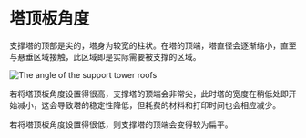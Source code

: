 塔顶板角度
====
支撑塔的顶部是尖的，塔身为较宽的柱状。在塔的顶端，塔直径会逐渐缩小，直至与悬垂区域接触，此区域即是实际需要被支撑的区域。

![The angle of the support tower roofs](../images/support_use_towers.svg)

若将塔顶板角度设置得很高，支撑塔的顶端会非常尖，此时塔的宽度在稍低处即开始减小，这会导致塔的稳定性降低，但耗费的材料和打印时间也会相应减少。

若将塔顶板角度设置得很低，则支撑塔的顶端会变得较为扁平。